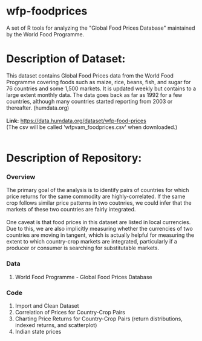 # wfp-foodprices
A set of R tools for analyzing the "Global Food Prices Database" maintained by the World Food Programme.

# Description of Dataset:
  This dataset contains Global Food Prices data from the World Food Programme covering foods such as maize, rice, beans, fish, and sugar for 76 countries and some 1,500 markets. It is updated weekly but contains to a large extent monthly data. The data goes back as far as 1992 for a few countries, although many countries started reporting from 2003 or thereafter. (humdata.org)
<br/><br/>
<b>Link:</b>
  https://data.humdata.org/dataset/wfp-food-prices
  <br/>
  (The csv will be called 'wfpvam_foodprices.csv' when downloaded.)
<br/><br/>

# Description of Repository:

### Overview ###
The primary goal of the analysis is to identify pairs of countries for which price returns for the same commodity are highly-correlated. If the same crop follows similar price patterns in two coutnries, we could infer that the markets of these two countries are fairly integrated.<br/><br/>
One caveat is that food prices in this dataset are listed in local currencies. Due to this, we are also implicitly measuring whether the currencies of two countries are moving in tangent, which is actually helpful for measuring the extent to which country-crop markets are integrated, particularly if a producer or consumer is searching for substitutable markets.

### Data ###
1. World Food Programme - Global Food Prices Database

### Code ###
1. Import and Clean Dataset
2. Correlation of Prices for Country-Crop Pairs
3. Charting Price Returns for Country-Crop Pairs (return distributions, indexed returns, and scatterplot)
4. Indian state prices
